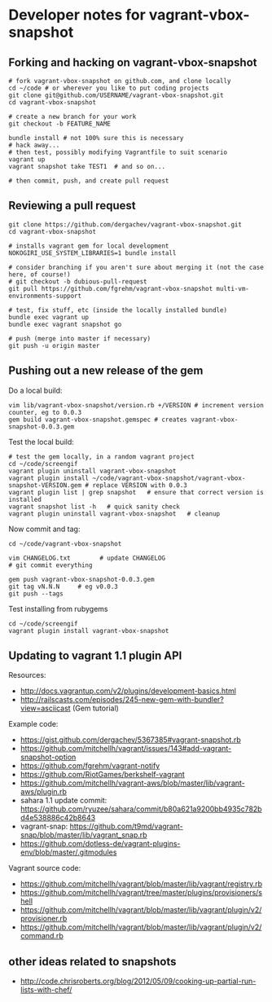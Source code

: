 # Developer notes for vagrant-vbox-snapshot

## Forking and hacking on vagrant-vbox-snapshot

```
# fork vagrant-vbox-snapshot on github.com, and clone locally
cd ~/code # or wherever you like to put coding projects
git clone git@github.com/USERNAME/vagrant-vbox-snapshot.git
cd vagrant-vbox-snapshot

# create a new branch for your work
git checkout -b FEATURE_NAME

bundle install # not 100% sure this is necessary
# hack away...
# then test, possibly modifying Vagrantfile to suit scenario
vagrant up 
vagrant snapshot take TEST1  # and so on...

# then commit, push, and create pull request
```

## Reviewing a pull request

```
git clone https://github.com/dergachev/vagrant-vbox-snapshot.git
cd vagrant-vbox-snapshot

# installs vagrant gem for local development
NOKOGIRI_USE_SYSTEM_LIBRARIES=1 bundle install

# consider branching if you aren't sure about merging it (not the case here, of course!)
# git checkout -b dubious-pull-request
git pull https://github.com/fgrehm/vagrant-vbox-snapshot multi-vm-environments-support

# test, fix stuff, etc (inside the locally installed bundle)
bundle exec vagrant up
bundle exec vagrant snapshot go

# push (merge into master if necessary)
git push -u origin master
```

## Pushing out a new release of the gem

Do a local build:

```
vim lib/vagrant-vbox-snapshot/version.rb +/VERSION # increment version counter, eg to 0.0.3
gem build vagrant-vbox-snapshot.gemspec # creates vagrant-vbox-snapshot-0.0.3.gem  
```

Test the local build:

```
# test the gem locally, in a random vagrant project
cd ~/code/screengif
vagrant plugin uninstall vagrant-vbox-snapshot
vagrant plugin install ~/code/vagrant-vbox-snapshot/vagrant-vbox-snapshot-VERSION.gem # replace VERSION with 0.0.3
vagrant plugin list | grep snapshot   # ensure that correct version is installed
vagrant snapshot list -h   # quick sanity check
vagrant plugin uninstall vagrant-vbox-snapshot   # cleanup
```

Now commit and tag:


```
cd ~/code/vagrant-vbox-snapshot

vim CHANGELOG.txt        # update CHANGELOG
# git commit everything

gem push vagrant-vbox-snapshot-0.0.3.gem
git tag vN.N.N     # eg v0.0.3
git push --tags
```

Test installing from rubygems

```
cd ~/code/screengif
vagrant plugin install vagrant-vbox-snapshot
```


## Updating to vagrant 1.1 plugin API

Resources:

* http://docs.vagrantup.com/v2/plugins/development-basics.html
* http://railscasts.com/episodes/245-new-gem-with-bundler?view=asciicast (Gem tutorial)

Example code:

* https://gist.github.com/dergachev/5367385#vagrant-snapshot.rb
* https://github.com/mitchellh/vagrant/issues/143#add-vagrant-snapshot-option
* https://github.com/fgrehm/vagrant-notify
* https://github.com/RiotGames/berkshelf-vagrant
* https://github.com/mitchellh/vagrant-aws/blob/master/lib/vagrant-aws/plugin.rb
* sahara 1.1 update commit: https://github.com/ryuzee/sahara/commit/b80a621a9200bb4935c782bd4e538886c42b8643
* vagrant-snap: https://github.com/t9md/vagrant-snap/blob/master/lib/vagrant_snap.rb
* https://github.com/dotless-de/vagrant-plugins-env/blob/master/.gitmodules

Vagrant source code:

* https://github.com/mitchellh/vagrant/blob/master/lib/vagrant/registry.rb
* https://github.com/mitchellh/vagrant/tree/master/plugins/provisioners/shell
* https://github.com/mitchellh/vagrant/blob/master/lib/vagrant/plugin/v2/provisioner.rb
* https://github.com/mitchellh/vagrant/blob/master/lib/vagrant/plugin/v2/command.rb

## other ideas related to snapshots

* http://code.chrisroberts.org/blog/2012/05/09/cooking-up-partial-run-lists-with-chef/
